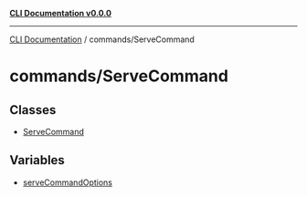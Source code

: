 [**CLI Documentation v0.0.0**](../../README.md)

***

[CLI Documentation](../../modules.md) / commands/ServeCommand

# commands/ServeCommand

## Classes

- [ServeCommand](classes/ServeCommand.md)

## Variables

- [serveCommandOptions](variables/serveCommandOptions.md)
